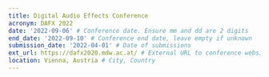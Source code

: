 ```yaml
---
title: Digital Audio Effects Conference
acronym: DAFX 2022
date: '2022-09-06' # Conference date. Ensure mm and dd are 2 digits
end_date: '2022-09-10' # Conference end date, leave empty if unknown
submission_date: '2022-04-01' # Date of submissions
ext_url: https://dafx2020.mdw.ac.at/ # External URL to conference website
location: Vienna, Austria # City, Country
---
```

